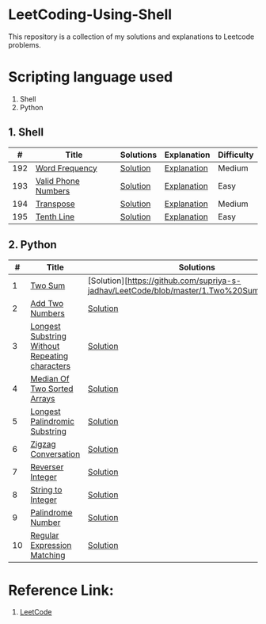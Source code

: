 # LeetCoding-Using-Shell

This repository is a collection of my solutions and explanations to Leetcode problems.

# Scripting language used

1. Shell
2. Python

## 1. Shell

| # | Title | Solutions | Explanation | Difficulty |
|---|-------|-----------|------------|------------|
| 192 | [Word Frequency](https://leetcode.com/problems/word-frequency/) | [Solution](https://github.com/supriya-s-jadhav/LeetCoding-Using-Shell/blob/master/Word%20Frequency/wordfrequency.sh) | [Explanation](https://github.com/supriya-s-jadhav/LeetCoding-Using-Shell/tree/master/Word%20Frequency) | Medium |
| 193 | [Valid Phone Numbers](https://leetcode.com/problems/valid-phone-numbers/) | [Solution](https://github.com/supriya-s-jadhav/LeetCoding-Using-Shell/blob/master/Valid%20Phone%20Numbers/validphonenumbers.sh) | [Explanation](https://github.com/supriya-s-jadhav/LeetCoding-Using-Shell/tree/master/Valid%20Phone%20Numbers) | Easy |
| 194 | [Transpose](https://leetcode.com/problems/transpose-file/) | [Solution](https://github.com/supriya-s-jadhav/LeetCoding-Using-Shell/blob/master/Transpose%20File/transposefile.sh) | [Explanation](https://github.com/supriya-s-jadhav/LeetCoding-Using-Shell/tree/master/Transpose%20File) | Medium |
| 195 | [Tenth Line](https://leetcode.com/problems/tenth-line/) | [Solution](https://github.com/supriya-s-jadhav/LeetCoding-Using-Shell/blob/master/TenthLine/TenthLine.sh) | [Explanation](https://github.com/supriya-s-jadhav/LeetCoding-Using-Shell/tree/master/TenthLine) | Easy |


## 2. Python

| # | Title | Solutions | Explanation | Difficulty |
|---|-------|-----------|-------------|------------|
| 1 | [Two Sum](https://leetcode.com/problems/two-sum/) | [Solution][https://github.com/supriya-s-jadhav/LeetCode/blob/master/1.Two%20Sum/twosum.py]| [Explanation](https://github.com/supriya-s-jadhav/LeetCode/tree/master/1.Two%20Sum) | Easy |
| 2 | [Add Two Numbers](https://leetcode.com/problems/add-two-numbers/) | [Solution](https://github.com/supriya-s-jadhav/LeetCode/blob/master/002_Add%20Two%20Numbers/addtwonumbers.py) | [Explanation](https://github.com/supriya-s-jadhav/LeetCode/tree/master/002_Add%20Two%20Numbers) | Medium |
| 3 | [Longest Substring Without Repeating characters](https://leetcode.com/problems/longest-substring-without-repeating-characters/) | [Solution](https://github.com/supriya-s-jadhav/LeetCode/blob/master/003_Longest%20Substring%20Without%20Repeating%20Characters/longestsubstring.py) | [Explanation](https://github.com/supriya-s-jadhav/LeetCode/tree/master/003_Longest%20Substring%20Without%20Repeating%20Characters) | Medium |
| 4 | [Median Of Two Sorted Arrays](https://leetcode.com/problems/median-of-two-sorted-arrays/) | [Solution](https://github.com/supriya-s-jadhav/LeetCode/blob/master/004_Median%20of%20Two%20Sorted%20Arrays/medianofsortedarrays.py) | [Explanation](https://github.com/supriya-s-jadhav/LeetCode/tree/master/004_Median%20of%20Two%20Sorted%20Arrays) | Hard |
| 5 | [Longest Palindromic Substring](https://leetcode.com/problems/longest-palindromic-substring/) | [Solution](https://github.com/supriya-s-jadhav/LeetCode/blob/master/005_Longest%20Palindromic%20Substring/longestpalindromic.py) | [Explanation](https://github.com/supriya-s-jadhav/LeetCode/tree/master/005_Longest%20Palindromic%20Substring) | Medium |
| 6 | [Zigzag Conversation](https://leetcode.com/problems/zigzag-conversion/) | [Solution](https://github.com/supriya-s-jadhav/LeetCode/blob/master/006_ZigZag%20Conversation/zigzag.py) | [Explanation](https://github.com/supriya-s-jadhav/LeetCode/tree/master/006_ZigZag%20Conversation) | Medium |
| 7 | [Reverser Integer](https://leetcode.com/problems/reverse-integer/) | [Solution](https://github.com/supriya-s-jadhav/LeetCode/blob/master/007_Reverse%20Integer/reverseinteger.py) | [Explanation](https://github.com/supriya-s-jadhav/LeetCode/tree/master/007_Reverse%20Integer) | Easy |
| 8 | [String to Integer](https://leetcode.com/problems/string-to-integer-atoi/) | [Solution](https://github.com/supriya-s-jadhav/LeetCode/blob/master/008_String%20To%20Integer/stringtointeger.py) | [Explanation](https://github.com/supriya-s-jadhav/LeetCode/tree/master/008_String%20To%20Integer) | Medium |
| 9 | [Palindrome Number](https://leetcode.com/problems/palindrome-number/) | [Solution](https://github.com/supriya-s-jadhav/LeetCode/blob/master/009_Palindrome%20Number/palindromenumber.py) | [Explanation](https://github.com/supriya-s-jadhav/LeetCode/tree/master/009_Palindrome%20Number) | Easy |
| 10 | [Regular Expression Matching](https://leetcode.com/problems/regular-expression-matching/) | [Solution](https://github.com/supriya-s-jadhav/LeetCode/blob/master/010_Regular%20Expression%20Matching/regularexpression.py) | [Explanation](https://github.com/supriya-s-jadhav/LeetCode/tree/master/010_Regular%20Expression%20Matching) | Hard |


# Reference Link:
1. [LeetCode](https://leetcode.com/)